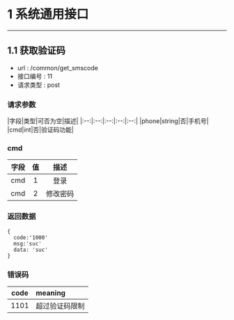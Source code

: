 # 1 系统通用接口

---
## 1.1 获取验证码

* url : /common/get_smscode
* 接口编号 : 11
* 请求类型 : post

### 请求参数

|字段|类型|可否为空|描述|
|:--:|:--:|:--:|:--:|:--:|
|phone|string|否|手机号|
|cmd|int|否|验证码功能|


### cmd

|字段|值|描述|
|:--:|:--:|:--:|
|cmd|1|登录|
|cmd|2|修改密码|


### 返回数据

```
{
  code:'1000'
  msg:'suc'
  data: 'suc'
}
```


### 错误码

|code|meaning|
|:--:|:--|
|1101|超过验证码限制|
